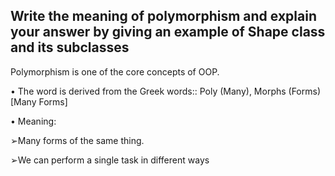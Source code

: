 ## Write the meaning of polymorphism and explain your answer by giving an example of Shape class and its subclasses


 Polymorphism is one of the core concepts of OOP.
 
• The word is derived from the Greek words:: Poly (Many), Morphs (Forms) [Many Forms]

• Meaning:

➢Many forms of the same thing.

➢We can perform a single task in different ways


